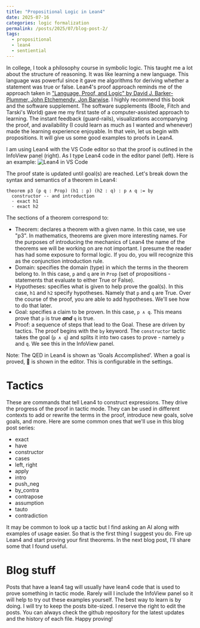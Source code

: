```yaml
---
title: "Propositional Logic in Lean4"
date: 2025-07-16
categories: logic formalization
permalink: /posts/2025/07/blog-post-2/
tags:
  - propositional
  - lean4
  - sentiential
---
```

In college, I took a philosophy course in symbolic logic. This taught me a lot about the structure of reasoning. It was like learning a new language. This language was powerful since it gave me algorithms for deriving whether a statement was true or false. Lean4's proof approach reminds me of the approach taken in ["Language, Proof, and Logic" by David J. Barker-Plummer, John Etchemendy, Jon Barwise](https://www.gradegrinder.net/Products/lpl-index.html). I highly recommend this book and the software supplement. The software supplements (Boole, Fitch and Tarski's World) gave me my first taste of a computer-assisted approach to learning. The instant feedback (guard-rails), visualizations accompanying the proof, and availability (I could learn as much as I wanted and whenever) made the learning experience enjoyable. In that vein, let us begin with propositions. It will give us some good examples to proofs in Lean4.

I am using Lean4 with the VS Code editor so that the proof is outlined in the InfoView panel (right). As I type Lean4 code in the editor panel (left). Here is an example:
![Lean4 in VS Code](https://github.com/user-attachments/assets/51797c40-79a0-4067-a4d7-878794269bd9)

The proof state is updated until goal(s) are reached. Let's break down the syntax and semantics of a theorem in Lean4:
```
theorem p3 (p q : Prop) (h1 : p) (h2 : q) : p ∧ q := by
  constructor -- and introduction
  · exact h1
  · exact h2
```
The sections of a theorem correspond to:
- Theorem: declares a theorem with a given name. In this case, we use "p3". In mathematics, theorems are given more interesting names. For the purposes of introducing the mechanics of Lean4 the name of the theorems we will be working on are not important. I presume the reader has had some exposure to formal logic. If you do, you will recognize this as the conjunction introduction rule.
- Domain: specifies the domain (type) in which the terms in the theorem belong to. In this case, `p` and `q` are in `Prop` (set of propositions -statements that evaluate to either True or False).
- Hypotheses: specifies what is given to help prove the goal(s). In this case, `h1` and `h2` specify hypotheses. Namely that `p` and `q` are True. Over the course of the proof, you are able to add hypotheses. We'll see how to do that later.
- Goal: specifies a claim to be proven. In this case, `p ∧ q`. This means prove that `p` is true ***and*** `q` is true. 
- Proof: a sequence of steps that lead to the Goal. These are driven by tactics. The proof begins with the `by` keyword. The `constructor` tactic takes the goal (`p ∧ q`) and splits it into two cases to prove - namely `p` and `q`. We see this in the InfoView panel.

Note: The QED in Lean4 is shown as 'Goals Accomplished'. When a goal is proved, 🎉 is shown in the editor. This is configurable in the settings.

# Tactics
These are commands that tell Lean4 to construct expressions. They drive the progress of the proof in tactic mode. They can be used in different contexts to add or rewrite the terms in the proof, introduce new goals, solve goals, and more. Here are some common ones that we'll use in this blog post series:
- exact
- have
- constructor
- cases
- left, right
- apply
- intro
- push_neg
- by_contra
- contrapose
- assumption
- tauto
- contradiction

It may be common to look up a tactic but I find asking an AI along with examples of usage easier. So that is the first thing I suggest you do. Fire up Lean4 and start proving your first theorems. In the next blog post, I'll share some that I found useful.

# Blog stuff
Posts that have a lean4 tag will usually have lean4 code that is used to prove something in tactic mode. Rarely will I include the InfoView panel so it will help to try out these examples yourself. The best way to learn is by doing. I will try to keep the posts bite-sized. I reserve the right to edit the posts. You can always check the github repository for the latest updates and the history of each file. Happy proving!
